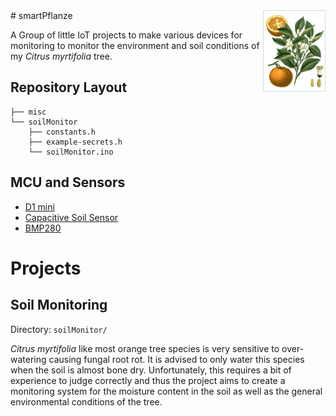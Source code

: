 <img src="misc/bitter-orange-resize.png" width="100" title="Citrus myrtifolia" align="right"> 
# smartPflanze



A Group of little IoT projects to make various devices for monitoring to monitor the environment and soil conditions of my *Citrus myrtifolia* tree.


## Repository Layout
```
├── misc
└── soilMonitor
    ├── constants.h
    ├── example-secrets.h
    └── soilMonitor.ino
```

## MCU and Sensors

- [D1 mini](https://www.wemos.cc/en/latest/d1/d1_mini.html)
- [Capacitive Soil Sensor](https://www.elecrow.com/crowtail-capacitive-soil-moisture-sensor.html)
- [BMP280](https://www.adafruit.com/product/2651)

# Projects

## Soil Monitoring
Directory: `soilMonitor/`

*Citrus myrtifolia* like most orange tree species is very sensitive to over-watering causing fungal root rot. It is advised to only water this species when the soil is almost bone dry. Unfortunately, this requires a bit of experience to judge correctly and thus the project aims to create a monitoring system for the moisture content in the soil as well as the general environmental conditions of the tree.